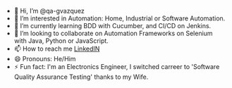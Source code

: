 - 👋 Hi, I’m @qa-gvazquez
- 👀 I’m interested in Automation: Home, Industrial or Software Automation.
- 🌱 I’m currently learning BDD with Cucumber, and CI/CD on Jenkins.
- 💞️ I’m looking to collaborate on Automation Frameworks on Selenium with Java, Python or JavaScript.
- 📫 How to reach me [LinkedIN](https://www.linkedin.com/in/german-mx/)
- 😄 Pronouns: He/Him
- ⚡ Fun fact: I'm an Electronics Engineer, I switched carreer to 'Software Quality Assurance Testing' thanks to my Wife.

<!---
qa-gvazquez/qa-gvazquez is a ✨ special ✨ repository because its `README.md` (this file) appears on your GitHub profile.
You can click the Preview link to take a look at your changes.
--->
